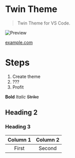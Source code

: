 # Twin Theme

> Twin Theme for VS Code.

![Preview](img.png)

[example.com](https://example.com)

# Steps

1. Create theme
2. ???
3. Profit

**Bold**
_Italic_
~~Strike~~

## Heading 2

### Heading 3

| Column 1 | Column 2 |
| :------: | :------: |
|  First   |  Second  |
